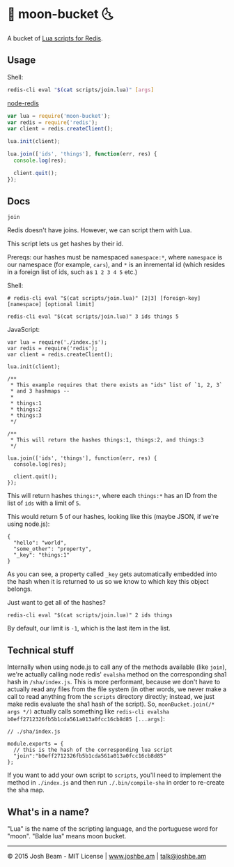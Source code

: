 # :honey_pot: moon-bucket :last_quarter_moon_with_face:

A bucket of <a href="https://www.redisgreen.net/blog/intro-to-lua-for-redis-programmers/">Lua scripts for Redis</a>.

## Usage

Shell:

```bash
redis-cli eval "$(cat scripts/join.lua)" [args]
```

<a href="https://github.com/NodeRedis/node_redis">node-redis</a>

```javascript
var lua = require('moon-bucket');
var redis = require('redis');
var client = redis.createClient();

lua.init(client);

lua.join(['ids', 'things'], function(err, res) {
  console.log(res);

  client.quit();
});
```

## Docs

`join`

Redis doesn't have joins. However, we can script them with Lua.

This script lets us get hashes by their id.

Prereqs: our hashes must be namespaced `namespace:*`, where `namespace` is our namespace (for example, `cars`), and `*` is an inremental id (which resides in a foreign list of ids, such as `1 2 3 4 5` etc.)

Shell:

```
# redis-cli eval "$(cat scripts/join.lua)" [2|3] [foreign-key] [namespace] [optional limit]

redis-cli eval "$(cat scripts/join.lua)" 3 ids things 5
```

JavaScript:

```
var lua = require('./index.js');
var redis = require('redis');
var client = redis.createClient();

lua.init(client);

/**
 * This example requires that there exists an "ids" list of `1, 2, 3`
 * and 3 hashmaps --
 *
 * things:1
 * things:2
 * things:3
 */

/**
 * This will return the hashes things:1, things:2, and things:3
 */

lua.join(['ids', 'things'], function(err, res) {
  console.log(res);

  client.quit();
});
```

This will return hashes `things:*`, where each `things:*` has an ID from the list of `ids` with a limit of `5`.

This would return 5 of our hashes, looking like this (maybe JSON, if we're using node.js):

```
{
  "hello": "world",
  "some_other": "property",
  "_key": "things:1"
}
```

As you can see, a property called `_key` gets automatically embedded into the hash when it is returned to us so we know to which key this object belongs.

Just want to get all of the hashes?

```
redis-cli eval "$(cat scripts/join.lua)" 2 ids things
```

By default, our limit is `-1`, which is the last item in the list.

## Technical stuff

Internally when using node.js to call any of the methods available (like `join`), we're actually calling node redis' `evalsha` method on the corresponding sha1 hash in `/sha/index.js`. This is more performant, because we don't have to actually read any files from the file system (in other words, we never make a call to read anything from the `scripts` directory directly; instead, we just make redis evaluate the sha1 hash of the script). So, `moonBucket.join(/* args */)` actually calls something like `redis-cli evalsha b0eff2712326fb5b1cda561a013a0fcc16cb8d85 [...args]`:

```
// ./sha/index.js

module.exports = {
  // this is the hash of the corresponding lua script
  "join":"b0eff2712326fb5b1cda561a013a0fcc16cb8d85"
};
```

If you want to add your own script to `scripts`, you'll need to implement the method in `./index.js` and then run `./.bin/compile-sha` in order to re-create the sha map.

## What's in a name?

"Lua" is the name of the scripting language, and the portuguese word for "moon". "Balde lua" means moon bucket.

<hr>

&copy; 2015 Josh Beam - MIT License | www.joshbe.am | talk@joshbe.am
